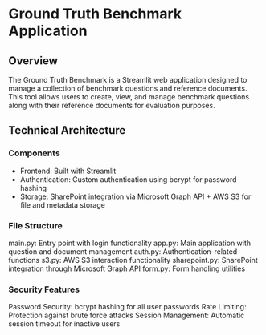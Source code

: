 # Ground Truth Benchmark Application

## Overview
The Ground Truth Benchmark is a Streamlit web application designed to manage a collection of benchmark questions and reference documents. This tool allows users to create, view, and manage benchmark questions along with their reference documents for evaluation purposes.

## Technical Architecture
### Components

- Frontend: Built with Streamlit
- Authentication: Custom authentication using bcrypt for password hashing
- Storage: SharePoint integration via Microsoft Graph API + AWS S3 for file and metadata storage

### File Structure

main.py: Entry point with login functionality
app.py: Main application with question and document management
auth.py: Authentication-related functions
s3.py: AWS S3 interaction functionality
sharepoint.py: SharePoint integration through Microsoft Graph API
form.py: Form handling utilities

### Security Features

Password Security: bcrypt hashing for all user passwords
Rate Limiting: Protection against brute force attacks
Session Management: Automatic session timeout for inactive users
